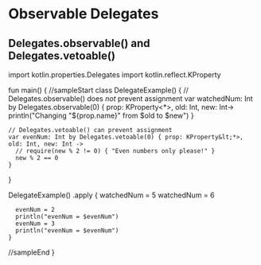 # Observable Delegates

## Delegates.observable() and Delegates.vetoable()

<div class="kotlin-code">
import kotlin.properties.Delegates
import kotlin.reflect.KProperty

fun main() {
//sampleStart
  class DelegateExample() {
    // Delegates.observable() does *not* prevent assignment
    var watchedNum: Int by Delegates.observable(0) { prop: KProperty&lt;*>, old: Int, new: Int->
      println("Changing \"${prop.name}\" from $old to $new")
    }

    // Delegates.vetoable() can prevent assignment
    var evenNum: Int by Delegates.vetoable(0) { prop: KProperty&lt;*>, old: Int, new: Int ->
      // require(new % 2 != 0) { "Even numbers only please!" }
      new % 2 == 0
    }
  }

  DelegateExample()
    .apply {
      watchedNum = 5
      watchedNum = 6

      evenNum = 2
      println("evenNum = $evenNum")
      evenNum = 3
      println("evenNum = $evenNum")
    }
//sampleEnd
}
</div>